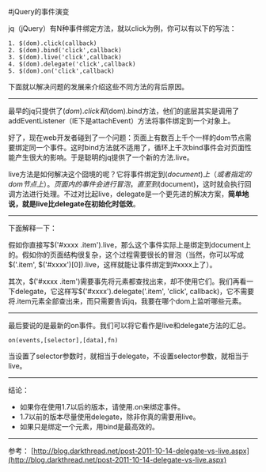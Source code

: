 #jQuery的事件演变

jq（jQuery）有N种事件绑定方法，就以click为例，你可以有以下的写法：

<pre><code>1. $(dom).click(callback)
2. $(dom).bind('click',callback)
3. $(dom).live('click',callback)
4. $(dom).delegate('click',callback)
5. $(dom).on('click',callback)
</code></pre>

下面就以解决问题的发展来介绍这些不同方法的背后原因。

<hr/>

最早的jq只提供了$(dom).click和$(dom).bind方法，他们的底层其实是调用了addEventListener（IE下是attachEvent）方法将事件绑定到一个对象上。

好了，现在web开发者碰到了一个问题：页面上有数百上千个一样的dom节点需要绑定同一个事件。这时bind方法就不适用了，循环上千次bind事件会对页面性能产生很大的影响。于是聪明的jq提供了一个新的方法.live。

live方法是如何解决这个囧境的呢？它将事件绑定到$(document)上（或者指定的dom节点上）。页面内的事件会进行冒泡，直至到$(document)，这时就会执行回调方法进行处理。不过对比起live，delegate是一个更先进的解决方案，**简单地说，就是live比delegate在初始化时低效**。

<hr/>

下面解释一下：

假如你直接写$('#xxxx .item').live，那么这个事件实际上是绑定到document上的。假如你的页面结构很复杂，这个过程需要很长的冒泡（当然，你可以写成$('.item', $('#xxxx')[0]).live，这样就能让事件绑定到#xxxx上了）。

其次，$('#xxxx .item')需要事先将元素都查找出来，却不使用它们。我们再看一下delegate，它这样写$('#xxxx').delegate('.item', 'click', callback)，它不需要将.item元素全部查出来，而只需要告诉jq，我要在哪个dom上监听哪些元素。

<hr/>

最后要说的是最新的on事件。我们可以将它看作是live和delegate方法的汇总。
<pre><code>on(events,[selector],[data],fn)
</code></pre>
当设置了selector参数时，就相当于delegate，不设置selector参数，就相当于live。

<hr/>

结论：

* 如果你在使用1.7以后的版本，请使用.on来绑定事件。
* 1.7以前的版本尽量使用delegate，除非你真的需要用live。
* 如果只是绑定一个元素，用bind是最高效的。

<hr/>

参考： [http://blog.darkthread.net/post-2011-10-14-delegate-vs-live.aspx](http://blog.darkthread.net/post-2011-10-14-delegate-vs-live.aspx)